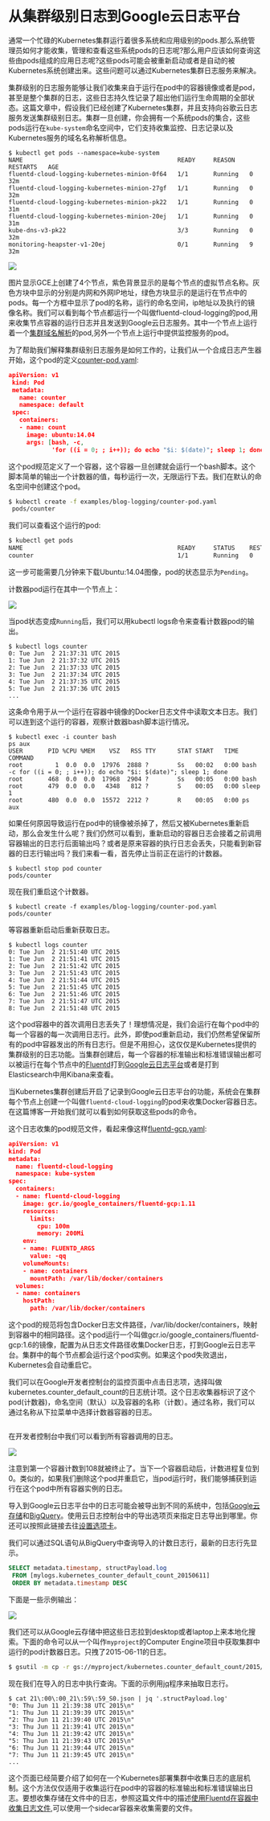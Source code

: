 # 从集群级别日志到Google云日志平台
通常一个忙碌的Kubernetes集群运行着很多系统和应用级别的pods.那么系统管理员如何才能收集，管理和查看这些系统pods的日志呢?那么用户应该如何查询这些由pods组成的应用日志呢?这些pods可能会被重新启动或者是自动的被Kubernetes系统创建出来。这些问题可以通过Kubernetes集群日志服务来解决。

集群级别的日志服务能够让我们收集来自于运行在pod中的容器镜像或者是pod，甚至是整个集群的日志，这些日志持久性记录了超出他们运行生命周期的全部状态。这篇文章中，假设我们已经创建了Kubernetes集群，并且支持向谷歌云日志服务发送集群级别日志。集群一旦创建，你会拥有一个系统pods的集合，这些pods运行在`kube-system`命名空间中，它们支持收集监控、日志记录以及Kubernetes服务的域名名称解析信息。

```
$ kubectl get pods --namespace=kube-system
NAME                                           READY     REASON    RESTARTS   AGE
fluentd-cloud-logging-kubernetes-minion-0f64   1/1       Running   0          32m
fluentd-cloud-logging-kubernetes-minion-27gf   1/1       Running   0          32m
fluentd-cloud-logging-kubernetes-minion-pk22   1/1       Running   0          31m
fluentd-cloud-logging-kubernetes-minion-20ej   1/1       Running   0          31m
kube-dns-v3-pk22                               3/3       Running   0          32m
monitoring-heapster-v1-20ej                    0/1       Running   9          32m
```
![](cloud-logging.png)

图片显示GCE上创建了4个节点，紫色背景显示的是每个节点的虚拟节点名称。灰色方块中显示的分别是内网和外网IP地址，绿色方块显示的是运行在节点中的pods。每一个方框中显示了pod的名称，运行的命名空间，ip地址以及执行的镜像名称。我们可以看到每个节点都运行一个叫做fluentd-cloud-logging的pod,用来收集节点容器的运行日志并且发送到Google云日志服务。其中一个节点上运行着一个[集群域名解析](http://kubernetes.io/v1.0/docs/admin/dns.html)的pod,另外一个节点上运行中提供监控服务的pod。

为了帮助我们解释集群级别日志服务是如何工作的，让我们从一个合成日志产生器开始，这个pod的定义[counter-pod.yaml](http://kubernetes.io/v1.0/examples/blog-logging/counter-pod.yaml):

```json
apiVersion: v1
 kind: Pod
 metadata:
   name: counter
   namespace: default
 spec:
   containers:
   - name: count
     image: ubuntu:14.04
     args: [bash, -c, 
            'for ((i = 0; ; i++)); do echo "$i: $(date)"; sleep 1; done']
```

这个pod规范定义了一个容器，这个容器一旦创建就会运行一个bash脚本。这个脚本简单的输出一个计数器的值，每秒运行一次，无限运行下去。我们在默认的命名空间中创建这个pod。

```bash
$ kubectl create -f examples/blog-logging/counter-pod.yaml
 pods/counter
 ```
 
 我们可以查看这个运行的pod:
 ```bash
 $ kubectl get pods
NAME                                           READY     STATUS    RESTARTS   AGE
counter                                        1/1       Running   0          5m
 ```
 这一步可能需要几分钟来下载Ubuntu:14.04图像，pod的状态显示为`Pending`。
 
 计数器pod运行在其中一个节点上：
 
![](27gf-counter.png)

当pod状态变成`Running`后，我们可以用kubectl logs命令来查看计数器pod的输出。

```
$ kubectl logs counter
0: Tue Jun  2 21:37:31 UTC 2015
1: Tue Jun  2 21:37:32 UTC 2015
2: Tue Jun  2 21:37:33 UTC 2015
3: Tue Jun  2 21:37:34 UTC 2015
4: Tue Jun  2 21:37:35 UTC 2015
5: Tue Jun  2 21:37:36 UTC 2015
...
```
这条命令用于从一个运行在容器中镜像的Docker日志文件中读取文本日志。我们可以连到这个运行的容器，观察计数器bash脚本运行情况。
```
$ kubectl exec -i counter bash
ps aux
USER       PID %CPU %MEM    VSZ   RSS TTY      STAT START   TIME COMMAND
root         1  0.0  0.0  17976  2888 ?        Ss   00:02   0:00 bash -c for ((i = 0; ; i++)); do echo "$i: $(date)"; sleep 1; done
root       468  0.0  0.0  17968  2904 ?        Ss   00:05   0:00 bash
root       479  0.0  0.0   4348   812 ?        S    00:05   0:00 sleep 1
root       480  0.0  0.0  15572  2212 ?        R    00:05   0:00 ps aux
```
如果任何原因导致运行在pod中的镜像被杀掉了，然后又被Kubernetes重新启动，那么会发生什么呢？我们仍然可以看到，重新启动的容器日志会接着之前调用容器输出的日志行后面输出吗？或者是原来容器的执行日志会丢失，只能看到新容器的日志行输出吗？我们来看一看，首先停止当前正在运行的计数器。
```
$ kubectl stop pod counter
pods/counter
```
现在我们重启这个计数器。
```
$ kubectl create -f examples/blog-logging/counter-pod.yaml
pods/counter
```
等容器重新启动后重新获取日志。
```
$ kubectl logs counter
0: Tue Jun  2 21:51:40 UTC 2015
1: Tue Jun  2 21:51:41 UTC 2015
2: Tue Jun  2 21:51:42 UTC 2015
3: Tue Jun  2 21:51:43 UTC 2015
4: Tue Jun  2 21:51:44 UTC 2015
5: Tue Jun  2 21:51:45 UTC 2015
6: Tue Jun  2 21:51:46 UTC 2015
7: Tue Jun  2 21:51:47 UTC 2015
8: Tue Jun  2 21:51:48 UTC 2015
```
这个pod容器中的首次调用日志丢失了！理想情况是，我们会运行在每个pod中的每一个容器的每一次调用日志行。此外，即使pod重新启动，我们仍然希望保留所有的pod中容器发出的所有日志行。但是不用担心，这仅仅是Kubernetes提供的集群级别的日志功能。当集群创建后，每一个容器的标准输出和标准错误输出都可以被运行在每个节点中的[Fluentd](http://www.fluentd.org/)打到[Google云日志平台](https://cloud.google.com/logging/docs/)或者是打到Elasticsearch中用Kibana来查看。

当Kubernetes集群创建后开启了记录到Google云日志平台的功能，系统会在集群每个节点上创建一个叫做`fluentd-cloud-logging`的pod来收集Docker容器日志。在这篇博客一开始我们就可以看到如何获取这些pods的命令。

这个日志收集的pod规范文件，看起来像这样[fluentd-gcp.yaml](http://releases.k8s.io/v1.0.6/cluster/saltbase/salt/fluentd-gcp/fluentd-gcp.yaml):
``` json
apiVersion: v1
kind: Pod
metadata:
  name: fluentd-cloud-logging
  namespace: kube-system
spec:
  containers:
  - name: fluentd-cloud-logging
    image: gcr.io/google_containers/fluentd-gcp:1.11
    resources:
      limits:
        cpu: 100m
        memory: 200Mi
    env:
    - name: FLUENTD_ARGS
      value: -qq
    volumeMounts:
    - name: containers
      mountPath: /var/lib/docker/containers
  volumes:
  - name: containers
    hostPath:
      path: /var/lib/docker/containers
```
这个pod的规范将包含Docker日志文件路径，/var/lib/docker/containers，映射到容器中的相同路径。这个pod运行一个叫做gcr.io/google_containers/fluentd-gcp:1.6的镜像，配置为从日志文件路径收集Docker日志，打到Google云日志平台。集群中的每个节点都会运行这个pod实例。如果这个pod失败退出，Kubernetes会自动重启它。

我们可以在Google开发者控制台的监控页面中点击日志项，选择叫做kubernetes.counter_default_count的日志统计项。这个日志收集器标识了这个pod(计数器)，命名空间（默认）以及容器的名称（计数）。通过名称，我们可以通过名称从下拉菜单中选择计数器容器的日志。

![![](cloud-logging-console.png)](cloud-logging-console.png)

在开发者控制台中我们可以看到所有容器调用的日志。

![](all-lines.png)

注意到第一个容器计数到108就被终止了。当下一个容器启动后，计数进程复位到0。类似的，如果我们删除这个pod并重启它，当pod运行时，我们能够捕获到运行在这个pod中所有容器实例的日志。

导入到Google云日志平台中的日志可能会被导出到不同的系统中，包括[Google云存储](https://cloud.google.com/storage/)和[BigQuery](https://cloud.google.com/bigquery/)。使用云日志控制台中的导出选项页来指定日志导出到哪里。你还可以按照此链接去往[设置选项卡](https://pantheon.corp.google.com/project/_/logs/settings)。

我们可以通过SQL语句从BigQuery中查询导入的计数日志行，最新的日志行先显示。
```sql
SELECT metadata.timestamp, structPayload.log
 FROM [mylogs.kubernetes_counter_default_count_20150611] 
 ORDER BY metadata.timestamp DESC
 ```
下面是一些示例输出：

![](bigquery-logging.png)

我们还可以从Google云存储中把这些日志拉到desktop或者laptop上来本地化搜索。下面的命令可以从一个叫作`myproject`的Computer Engine项目中获取集群中运行的pod计数器日志。只拽了2015-06-11的日志。
```bash
$ gsutil -m cp -r gs://myproject/kubernetes.counter_default_count/2015/06/11 .
```
现在我们在导入的日志中执行查询。下面的示例用[jq](http://stedolan.github.io/jq/)程序来抽取日志行。
```
$ cat 21\:00\:00_21\:59\:59_S0.json | jq '.structPayload.log'
"0: Thu Jun 11 21:39:38 UTC 2015\n"
"1: Thu Jun 11 21:39:39 UTC 2015\n"
"2: Thu Jun 11 21:39:40 UTC 2015\n"
"3: Thu Jun 11 21:39:41 UTC 2015\n"
"4: Thu Jun 11 21:39:42 UTC 2015\n"
"5: Thu Jun 11 21:39:43 UTC 2015\n"
"6: Thu Jun 11 21:39:44 UTC 2015\n"
"7: Thu Jun 11 21:39:45 UTC 2015\n"
...
```
这个页面已经简要介绍了如何在一个Kubernetes部署集群中收集日志的底层机制。这个方法仅仅适用于收集运行在pod中的容器的标准输出和标准错误输出日志。要想收集存储在文件中的日志，参照这篇文件中的描述[使用Fluentd在容器中收集日志文件](http://releases.k8s.io/v1.0.6/contrib/logging/fluentd-sidecar-gcp/README.md),可以使用一个sidecar容器来收集需要的文件。
